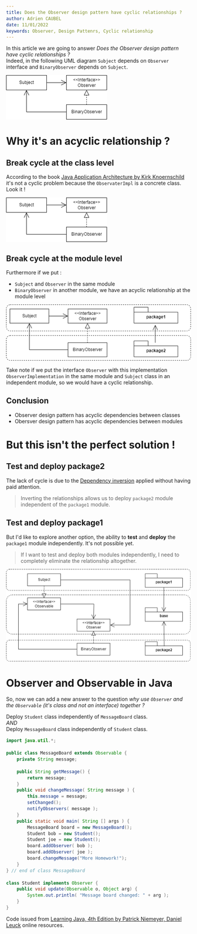 ```yaml
---
title: Does the Observer design pattern have cyclic relationships ?
author: Adrien CAUBEL
date: 11/01/2022
keywords: Observer, Design Pattenrs, Cyclic relationship
---
```


In this article we are going to answer *Does the Observer design pattern have cyclic relationships ?*  
Indeed, in the following UML diagram `Subject` depends on `Observer` interface and `BinaryObserver` depends on `Subject`.

![](images/observer.png)



# Why it's an acyclic relationship ?
## Break cycle at the class level
According to the book [Java Application Architecture by Kirk Knoernschild](https://www.oreilly.com/library/view/java-application-architecture/9780132874779/) it's not a cyclic problem because the `ObservaterImpl` is a concrete class. Look it !

![](images/observer.png)


## Break cycle at the module level
Furthermore if we put :
- `Subject` and `Observer` in the same module
- `BinaryObserver` in another module, we have an acyclic relationship at the module level

![](images/module.png)



Take note if we put the interface `Observer` with this implementation `ObserverImplementation` in the same module and `Subject` class in an independent module, so we would have a cyclic relationship.

## Conclusion
- Observer design pattern has acyclic dependencies between classes
- Obersver design pattern has acyclic dependencies between modules


# But this isn't the perfect solution !
## Test and deploy package2
The lack of cycle is due to the [Dependency inversion](https://en.wikipedia.org/wiki/Dependency_inversion_principle) applied without having paid attention.

> Inverting the relationships allows us to deploy `package2` module independent of the `package1` module.

## Test and deploy package1
But I'd like to explore another option, the ability to **test** and **deploy** the `package1` module independently. It's not possible yet.

>  If I want to test and deploy both modules independently, I need to completely eliminate the relationship altogether.

![](images/module2.png)


# Observer and Observable in Java
So, now we can add a new answer to the question *why use `Observer` and the `Observable` (it's class and not an interface) together ?*

Deploy `Student` class independently of `MessageBoard` class.  
*AND*  
Deploy `MessageBoard` class independently of `Student` class.  


```java
import java.util.*;
     
public class MessageBoard extends Observable {
    private String message;
     
    public String getMessage() {
        return message;
    }
    public void changeMessage( String message ) {
        this.message = message;
        setChanged();
        notifyObservers( message );
    }
    public static void main( String [] args ) {
        MessageBoard board = new MessageBoard();
        Student bob = new Student();
        Student joe = new Student();
        board.addObserver( bob );
        board.addObserver( joe );
        board.changeMessage("More Homework!");
    }
} // end of class MessageBoard
     
class Student implements Observer {
    public void update(Observable o, Object arg) {
        System.out.println( "Message board changed: " + arg );
    }
}
```
Code issued from [Learning Java, 4th Edition by Patrick Niemeyer, Daniel Leuck](https://www.oreilly.com/library/view/learning-java-4th/9781449372477/ch11s08.html) online resources.